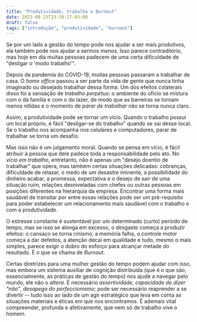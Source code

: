 ```yaml
---
title: "Produtividade, trabalho e Burnout"
date: 2023-08-25T23:39:17-03:00
draft: false 
tags: ["introdução", "produtividade", "burnout"]
---
```


Se por um lado a gestão do tempo pode nos ajudar a ser mais produtivos, ela também pode nos ajudar a sermos _menos_. Isso parece contraditório, mas hoje em dia muitas pessoas padecem de uma certa dificuldade de "desligar o 'modo trabalho'".

Depois da pandemia do COVID-19, muitas pessoas passaram a trabalhar de casa. O _home office_ passou a ser parte da vida de gente que nunca tinha imaginado ou desejado trabalhar dessa forma. Um dos efeitos colaterais disso foi a sensação de _trabalho perpétuo_: o ambiente do ofício se mistura com o da família e com o do lazer, de modo que as barreiras se tornam menos nítidas e o momento de _parar de trabalhar_ não se torna nunca claro.

Assim, a produtividade pode se tornar um vício. Quando o trabalho possui um local próprio, é fácil "desligar-se do trabalho" quando se sai desse local. Se o trabalho nos acompanha nos celulares e computadores, parar de trabalhar se torna um desafio. 

Mas isso não é um julgamento moral. Quando se pensa em vício, é fácil atribuir à pessoa que dele padece toda a responsabilidade pelo ato. No _vício em trabalho_, entretanto, não é apenas um "desejo doentio de trabalhar" que opera, mas também certas situações delicadas: cobranças, dificuldade de relaxar, o medo de um desastre iminente, a possibilidade do dinheiro acabar, a promessa, expectativa e o desejo de sair de uma situação ruim, relações desniveladas com chefes ou outras pessoas em posições diferentes na hierarquia da empresa. Encontrar uma forma mais saudável de transitar por entre essas relações pode ser um pré-requisito para poder estabelecer um relacionamento mais saudável com o trabalho e com a produtividade.

O estresse constante é sustentável por um determinado (curto) período de tempo, mas se isso se alonga em excesso, o desgaste começa a produzir efeitos: o cansaço se torna cinismo, a memória falha, o controle motor começa a dar defeitos, a atenção decai em qualidade e tudo, mesmo o mais simples, parece exigir o dobro do esforço para alcançar metade do resultado. É o que se chama de _Burnout_.

Certas diretrizes para uma mulher gestão do tempo podem ajudar com isso, mas embora um sistema auxiliar de cognição distribuída (que é o que são, essencialmente, as práticas de gestão do tempo) nos ajude a navegar pelo mundo, ele não o _altera_. É necessário _assertividade_, _capacidade de dizer "não"_, _desapego do perfeccionismo_; pode ser necessário reaprender a se divertir -- tudo isso ao lado de um agir estratégico que leva em conta as situações materiais e éticas em que nos encontramos. É ademais vital compreender, profunda e afetivamente, que nem só de trabalho vive o homem.
